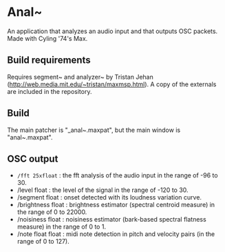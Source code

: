 # Anal~
An application that analyzes an audio input and that outputs OSC packets. Made with Cyling '74's Max.

## Build requirements

Requires segment~ and analyzer~ by Tristan Jehan (http://web.media.mit.edu/~tristan/maxmsp.html). A copy of the externals are included in the repository.

## Build

The main patcher is "_anal~.maxpat", but the main window is "anal~.maxpat".

## OSC output

* ```/fft 25xfloat``` : the fft analysis of the audio input in the range of -96 to 30.
* /level float : the level of the signal in the range of -120 to 30.
* /segment float : onset detected with its loudness variation curve.
* /brightness float : brightness estimator (spectral centroid measure) in the range of 0 to 22000.
* /noisiness float : noisiness estimator (bark-based spectral flatness measure) in the range of 0 to 1.
* /note float float : midi note detection in pitch and velocity pairs (in the range of 0 to 127).
